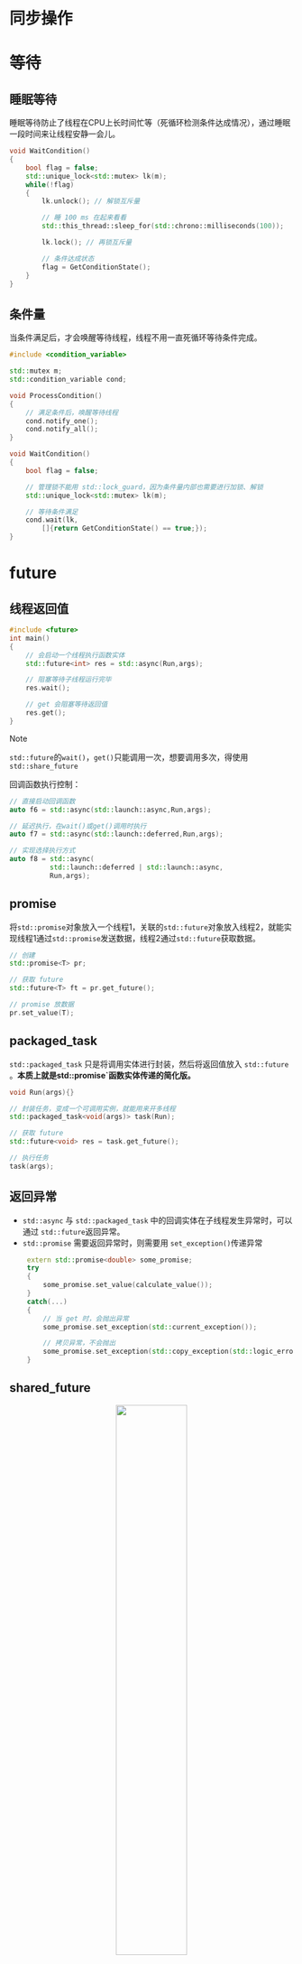 # 同步操作

# 等待

## 睡眠等待

睡眠等待防止了线程在CPU上长时间忙等（死循环检测条件达成情况），通过睡眠一段时间来让线程安静一会儿。

```cpp
void WaitCondition()
{
    bool flag = false; 
    std::unique_lock<std::mutex> lk(m);
    while(!flag)
    {
        lk.unlock(); // 解锁互斥量

        // 睡 100 ms 在起来看看
        std::this_thread::sleep_for(std::chrono::milliseconds(100)); 

        lk.lock(); // 再锁互斥量

        // 条件达成状态
        flag = GetConditionState();
    }
}
```

## 条件量

当条件满足后，才会唤醒等待线程，线程不用一直死循环等待条件完成。

```cpp
#include <condition_variable>

std::mutex m;
std::condition_variable cond;

void ProcessCondition()
{
    // 满足条件后，唤醒等待线程
    cond.notify_one();
    cond.notify_all();
}

void WaitCondition()
{
    bool flag = false;

    // 管理锁不能用 std::lock_guard，因为条件量内部也需要进行加锁、解锁
    std::unique_lock<std::mutex> lk(m);

    // 等待条件满足 
    cond.wait(lk,
        []{return GetConditionState() == true;});
}
```

# future

## 线程返回值

```cpp
#include <future>
int main()
{   
    // 会启动一个线程执行函数实体
    std::future<int> res = std::async(Run,args);

    // 阻塞等待子线程运行完毕
    res.wait(); 

    // get 会阻塞等待返回值
    res.get();
}
```

> [!note]
> `std::future`的`wait()`，`get()`只能调用一次，想要调用多次，得使用 `std::share_future`

回调函数执行控制：

```cpp
// 直接启动回调函数
auto f6 = std::async(std::launch::async,Run,args); 

// 延迟执行，在wait()或get()调用时执行
auto f7 = std::async(std::launch::deferred,Run,args); 

// 实现选择执行方式
auto f8 = std::async(
          std::launch::deferred | std::launch::async,
          Run,args); 
```



## promise
将`std::promise`对象放入一个线程1，关联的`std::future`对象放入线程2，就能实现线程1通过`std::promise`发送数据，线程2通过`std::future`获取数据。

```cpp
// 创建
std::promise<T> pr;

// 获取 future
std::future<T> ft = pr.get_future();

// promise 放数据
pr.set_value(T);
```

## packaged_task

`std::packaged_task` 只是将调用实体进行封装，然后将返回值放入 `std::future` 。**本质上就是std::promise`函数实体传递的简化版。**

```cpp
void Run(args){}

// 封装任务，变成一个可调用实例，就能用来开多线程
std::packaged_task<void(args)> task(Run);

// 获取 future
std::future<void> res = task.get_future();

// 执行任务 
task(args);
```

## 返回异常

- `std::async` 与 `std::packaged_task` 中的回调实体在子线程发生异常时，可以通过 `std::future`返回异常。
- `std::promise` 需要返回异常时，则需要用 `set_exception()`传递异常
   ```cpp
    extern std::promise<double> some_promise;
    try
    {
        some_promise.set_value(calculate_value());
    }
    catch(...)
    {
        // 当 get 时，会抛出异常
        some_promise.set_exception(std::current_exception());

        // 拷贝异常，不会抛出
        some_promise.set_exception(std::copy_exception(std::logic_error("foo ")));
    }
   ```

## shared_future

<p style="text-align:center;"><img src="../../image/concurrency/shared_future.png" width="50%" align="middle" /></p>

**作用**：`std::future` 是转移类型，且只能获取一次返回值，如果在多个线程中调用`get()`就会导致异常。`std::shared_future` 就是为了解决该问题，`shared_future`的实现是拷贝类型，允许子线程能拥有自己的`shared_future`对象，那就不存在抢占问题了。

类型转换：

```cpp
std::promise<int> p;

// 期望值 f 是合法的，临时变量类型转移
std::future<int> f(p.get_future());
assert(f.valid());

// 移交所有权
std::shared_future<int> sf(std::move(f));
assert(!f.valid()); // 期望值 f 现在是不合法的
assert(sf.valid()); // sf 现在是合法的

// 调用 share() 直接创建一个 shared_future
std::promise<int> p1;
std::shared_future<int> sf1(p1.get_future().share())
```

# 超时等待

## 时钟

- **当前时间**：可以通过时钟对象的`_clock::now()`方法获取，例如 `std::chrono::system_clock::now()` 获取当前系统时间（windows 右下角那个时间）
- **时钟节拍**：一秒钟有多少下。例如 1 秒钟 25 下，就是 1 个节拍 `1 / 25` 秒，即`std::ratio<1,25>`；时钟节拍为 2.5 秒一次，就是 1 个节拍 2.5 秒，写分数得 1 个节拍 `5 / 2` 秒，即`std::ratio<5,2>`。这个有系统决定
- **稳定时钟**：时钟节拍均匀分布(无论是否与周期匹配)，并且不可修改。通过 `is_steady` 可以查看

```cpp
#include <chrono> 

// 系统时钟，可以自定义时间，有些会出问题
std::chrono::system_clock

// 稳定时钟，固定不变，不能修改，从 boot 启动开始计时
std::chrono::steady_clock

// 精度最高的时钟，具有最小的时钟节拍
std::chrono::high_resolution_clock
```

> [!note]
> - 系统时钟：就是windows右下角那个时间，生活中使用的时间，可以修改
> - 稳定时钟：从 boot 启动开始计时，由机器计算，不能人为修改，用来统计程序运行时长更准确

## 时间段

```cpp
std::chrono::duration<rep,period>
```
**作用：** 表示一段时间，即有多少个时间单位`period`，并且能进行时间段的运算。
- **rep:** 表示时间段的数值类型，例如`int,double,long`等。
- **period:** 一个时间段的单位时间，即`std::ratio<60,1>`表示的两个节拍之间的间隔时间。


```cpp
// 毫秒：1秒钟1000个节拍，就是0.001秒1个节拍
typedef duration<long long, std::ratio<1,1000>> milliseconds;

// 秒：1秒钟1个节拍
typedef duration<long long,std::ratio<1,1> > seconds;

// 分：60秒钟1个节拍
typedef duration<int, std::ratio<60,1> > minutes;

// 获取时间单位的数值
minutes minu(5); // 5 个单位时间，这里就是 5 分钟
minu.count(); // minu 时间段是多少个单位时间，返回的就是 5

// 系统库自带
std::chrono::milliseconds
std::chrono::seconds
std::chrono::minutes

// 单位转换
td::chrono::milliseconds ms(54802);
std::chrono::seconds s = std::chrono::duration_cast<std::chrono::seconds>(ms);
```

## 时间点


```cpp
template< class Clock, class Duration = typename Clock::duration > 
class time_point;
```

**作用：**时间点就是`_clock::now()`的返回值，它和时间精度与时钟有关
- **时间精度：** 即 `std::chrono::duration`，利用时间段就表明这个时间点是精确到分、秒还是小时
- **时钟：** 这个时间点是用什么钟看的，例如手表、手机等。

```cpp
// 正确：
std::chrono::system_clock::time_point tp = std::chrono::system_clock::now();

// 错误，每个时钟的时间点，时钟自己才清楚，不能瞎定义
std::chrono::time_point<std::chrono::system_clock,std::chrono::nanoseconds> time_point;
time_point = std::chrono::system_clock::now();

```

显示当前系统时间

```cpp
// 显示当前系统时间
auto time = std::chrono::system_clock::now();

// time_since_epoch：获取从 1970-01-01T00:00:00 到现在时间点的 std::chrono::duration
// 再将 std::chrono::duration 转换为以 std::chrono::seconds 为单位的 std::chrono::duration
// 然后获取 count() ，就能知道从 1970-01-01T00:00:00 到现在过了多少秒
std::time_t duration = std::chrono::duration_cast<std::chrono::seconds>(time.time_since_epoch()).count();
// 与上面的操作等价
std::time_t duration = std::chrono::system_clock::to_time_t(time);

// 将秒转换为实际时间
std::string strTime = std::ctime(&duration);
```

> [!note]
> `time_since_epoch()` 在不同时钟里的区别
> - `system_clock`：从 1970-01-01T00:00:00 到现在时间点的时间段
> - `steady_clock`: 从 boot 启动到现在时间点的时间段


## 等待超时

- `wait_for`：等待一个时间段
    ```cpp
    std::future<int> f=std::async(some_task);
    // 等待 35 ms
    // 等待成功返回：std::future_status::ready
    // 等待超时返回：std::future_status::timeout 
    f.wait_for(std::chrono::milliseconds(35));
    ```
- `wait_unit`：等待一个时间点
   ```cpp
    std::future<int> f=std::async(some_task);

    // 从现在开始，经过 500ms 后的时间点
    std::chrono::steady_clock::time_point timeout= std::chrono::steady_clock::now() + std::chrono::milliseconds(500);

    // 等待成功返回：std::future_status::ready
    // 等待超时返回：std::future_status::timeout 
    f.wait_unit(timeout);
   ```

<p style="text-align:center;"><img src="../../image/concurrency/for_unit.png" width="75%" align="middle" /></p>

# 通讯顺序进程

**概念：** 通讯顺序进程 (CSP，Communicating Sequential Processer) 其思路就是将业务流程划分为一个个完全独立的子模块，子模块之间的交流只剩输入与输出，**即各个子模块按照一定顺序执行，且各个模块运行期间不进行通讯，最终所有模块的运行情况可以描述成一个状态机模型**。

<p style="text-align:center;"><img src="../../image/concurrency/states.png" width="75%" align="middle" /></p>

矩形框描述的功能就是各个互不相关的子模块，只有输入和输出的交流，且具有执行顺序。

**优点：** 
- 结构清晰，功能解耦
- 没有共享数据到处传递，也就不存在多线程竞争问题


